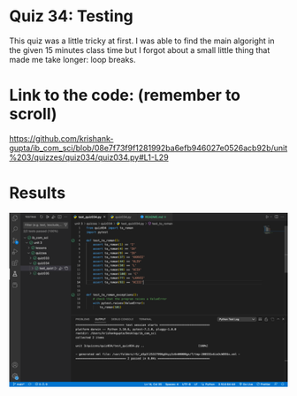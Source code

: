 # Quiz 34: Testing 

This quiz was a little tricky at first. I was able to find the main algoright in the given 15 minutes class time but I forgot about a small little thing that made me take longer: loop breaks. 

# Link to the code: (remember to scroll)

https://github.com/krishank-gupta/ib_com_sci/blob/08e7f73f9f1281992ba6efb946027e0526acb92b/unit%203/quizzes/quiz034/quiz034.py#L1-L29


# Results

![quiz034results](./quiz034-results.png)

 


